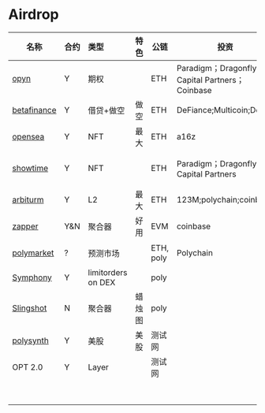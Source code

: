 # Airdrop

| 名称                                       | 合约 | 类型               | 特色   | 公链      | 投资                                           | 用户量  | 锁仓 | 成本            | 信息更新时间 | 备注              | who                    |
| ------------------------------------------ | ---- | :----------------- | ------ | --------- | ---------------------------------------------- | ------- | ---- | --------------- | ------------ | ----------------- | ---------------------- |
| [opyn](https://www.opyn.co/)               | Y    | 期权               |        | ETH       | Paradigm；Dragonfly Capital Partners；Coinbase | 11739   | 83M  | 0.015（gas 60） | 21.10.5      | discord说没有空投 | {1-8}.[10u].a.ETH.9.10 |
| [betafinance](https://betafinance.org/)    | Y    | 借贷+做空          | 做空   | ETH       | DeFiance;Multicoin;Delphi                      | 4282    | 20M  | 0.015(gas)      | 21.10.5      | 9.29结束快照      | {1,4-8}.a.ETH.9        |
| [opensea](https://opensea.io/)             | Y    | NFT                | 最大   | ETH       | a16z                                           | 912,550 |      |                 | 21.10.5      | 买卖多次          | {1}.a.ETH.9            |
| [showtime](https://tryshowtime.com/)       | Y    | NFT                |        | ETH       | Paradigm；Dragonfly Capital Partners           |         |      | 0               | 21.10.5      | 免gas费铸造nft    | {1-17}.a.poly.9        |
| [arbiturm](https://bridge.arbitrum.io/)    | Y    | L2                 | 最大   | ETH       | 123M;polychain;coinbase                        |         | 14B  |                 | 21.10.5      |                   | {1,5,7,8}.a.eth.9      |
| [zapper](zapper.fi)                        | Y&N  | 聚合器             | 好用   | EVM       | coinbase                                       | 巨大    | 0    | 很低            | 21.10.5      | 可以多刷          | {1,4,5,6}.a.poly.8     |
| [polymarket](https://polymarket.com/)      | ?    | 预测市场           |        | ETH, poly | Polychain                                      |         |      | 一次交易约$3    | 21.10.6      | 是平台手续费      | {1}.e.poly             |
| [Symphony](https://symphony.finance/)      | Y    | limitorders on DEX |        | poly      |                                                |         |      | 很低            | 21.10.6      |                   | {1}.e.poly             |
| [Slingshot](https://slingshot.finance/)    | N    | 聚合器             | 蜡烛图 | poly      |                                                |         |      | 很低            | 21.10.7      |                   | {1}.e.poly             |
| [polysynth](https://alpha.polysynth.com/#) | Y    | 美股               | 美股   | 测试网    |                                                |         |      | 0               | 21.10.7      |                   | {6}.a.tpoly.10         |
| OPT 2.0                                    | Y    | Layer              |        | 测试网    |                                                |         |      | 0               |              | 10.28之后         |                        |
|                                            |      |                    |        |           |                                                |         |      |                 |              |                   |                        |
|                                            |      |                    |        |           |                                                |         |      |                 |              |                   |                        |
|                                            |      |                    |        |           |                                                |         |      |                 |              |                   |                        |
|                                            |      |                    |        |           |                                                |         |      |                 |              |                   |                        |
|                                            |      |                    |        |           |                                                |         |      |                 |              |                   |                        |
|                                            |      |                    |        |           |                                                |         |      |                 |              |                   |                        |
|                                            |      |                    |        |           |                                                |         |      |                 |              |                   |                        |
|                                            |      |                    |        |           |                                                |         |      |                 |              |                   |                        |


